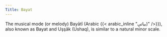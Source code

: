 ```yaml
---
Title: Bayat
---
```


The musical mode (or melody) Bayātī (Arabic {{< arabic_inline "بياتي)" />}}), also known as Bayat and Uşşâk (Ushaq), is similar to a natural minor scale.
